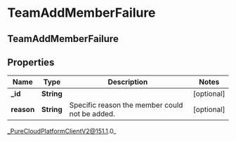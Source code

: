 # TeamAddMemberFailure

## TeamAddMemberFailure

## Properties

|Name | Type | Description | Notes|
|------------ | ------------- | ------------- | -------------|
| **_id** | **String** |  | [optional] |
| **reason** | **String** | Specific reason the member could not be added. | [optional] |



_PureCloudPlatformClientV2@151.1.0_
